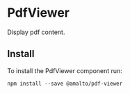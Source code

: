 # PdfViewer

Display pdf content.

## Install
To install the PdfViewer component run:
```terminal
npm install --save @amalto/pdf-viewer
```